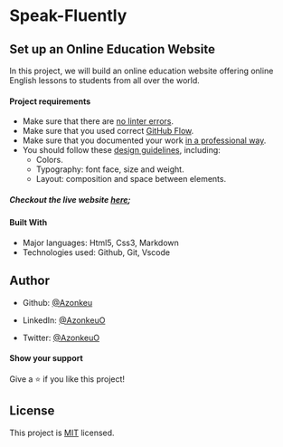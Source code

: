 # Speak-Fluently

## Set up an Online Education Website

In this project, we will build an online education website offering online English lessons to students from all over the world.

#### Project requirements 

- Make sure that there are [no linter errors](https://github.com/microverseinc/linters-config).
- Make sure that you used correct [GitHub Flow](https://github.com/microverseinc/curriculum-transversal-skills/blob/main/git-github/articles/github_flow.md).
- Make sure that you documented your work [in a professional way](https://github.com/microverseinc/curriculum-transversal-skills/blob/main/documentation/articles/professional_repo_rules.md).
- You should follow these [design guidelines](https://www.behance.net/gallery/29845175/CC-Global-Summit-2015), including:
    - Colors.
    - Typography: font face, size and weight.
    - Layout: composition and space between elements.
    

 ##### Checkout the live website [here](https://github.com/Azonkeu/Speak-Fluently);

#### Built With

- Major languages: Html5, Css3, Markdown
- Technologies used: Github, Git, Vscode

## Author

- Github: [@Azonkeu](https://github.com/Azonkeu)

- LinkedIn: [@AzonkeuO](https://www.linkedin.com/in/azonkeu-ornela-88a14b172/)

- Twitter: [@AzonkeuO](https://twitter.com/AzonkeuO)

#### Show your support
Give a ⭐️ if you like this project!

## License
This project is [MIT](https://github.com/Azonkeu/Speak-Fluently/blob/main/LICENSE) licensed.